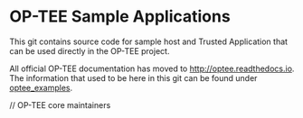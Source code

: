 # OP-TEE Sample Applications
This git contains source code for sample host and Trusted Application that can
be used directly in the OP-TEE project.

All official OP-TEE documentation has moved to http://optee.readthedocs.io. The
information that used to be here in this git can be found under
[optee_examples].

// OP-TEE core maintainers

[optee_examples]: https://optee.readthedocs.io/en/latest/building/gits/optee_examples/optee_examples.html
